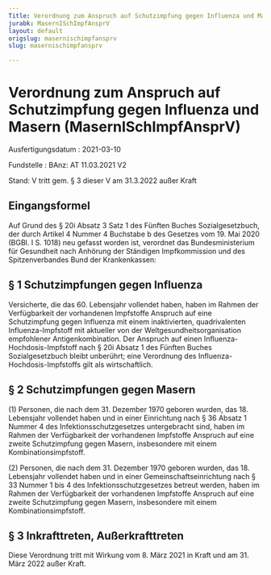 ```yaml
---
Title: Verordnung zum Anspruch auf Schutzimpfung gegen Influenza und Masern
jurabk: MasernISchImpfAnsprV
layout: default
origslug: masernischimpfansprv
slug: masernischimpfansprv

---
```


# Verordnung zum Anspruch auf Schutzimpfung gegen Influenza und Masern (MasernISchImpfAnsprV)

Ausfertigungsdatum
:   2021-03-10

Fundstelle
:   BAnz: AT 11.03.2021 V2

Stand: V tritt gem. § 3 dieser V am 31.3.2022 außer Kraft

## Eingangsformel

Auf Grund des § 20i Absatz 3 Satz 1 des Fünften Buches
Sozialgesetzbuch, der durch Artikel 4 Nummer 4 Buchstabe b des
Gesetzes vom 19. Mai 2020 (BGBl. I S. 1018) neu gefasst worden ist,
verordnet das Bundesministerium für Gesundheit nach Anhörung der
Ständigen Impfkommission und des Spitzenverbandes Bund der
Krankenkassen:


## § 1 Schutzimpfungen gegen Influenza

Versicherte, die das 60. Lebensjahr vollendet haben, haben im Rahmen
der Verfügbarkeit der vorhandenen Impfstoffe Anspruch auf eine
Schutzimpfung gegen Influenza mit einem inaktivierten, quadrivalenten
Influenza-Impfstoff mit aktueller von der Weltgesundheitsorganisation
empfohlener Antigenkombination. Der Anspruch auf einen Influenza-
Hochdosis-Impfstoff nach § 20i Absatz 1 des Fünften Buches
Sozialgesetzbuch bleibt unberührt; eine Verordnung des Influenza-
Hochdosis-Impfstoffs gilt als wirtschaftlich.


## § 2 Schutzimpfungen gegen Masern

(1) Personen, die nach dem 31. Dezember 1970 geboren wurden, das 18.
Lebensjahr vollendet haben und in einer Einrichtung nach § 36 Absatz 1
Nummer 4 des Infektionsschutzgesetzes untergebracht sind, haben im
Rahmen der Verfügbarkeit der vorhandenen Impfstoffe Anspruch auf eine
zweite Schutzimpfung gegen Masern, insbesondere mit einem
Kombinationsimpfstoff.

(2) Personen, die nach dem 31. Dezember 1970 geboren wurden, das 18.
Lebensjahr vollendet haben und in einer Gemeinschaftseinrichtung nach
§ 33 Nummer 1 bis 4 des Infektionsschutzgesetzes betreut werden, haben
im Rahmen der Verfügbarkeit der vorhandenen Impfstoffe Anspruch auf
eine zweite Schutzimpfung gegen Masern, insbesondere mit einem
Kombinationsimpfstoff.


## § 3 Inkrafttreten, Außerkrafttreten

Diese Verordnung tritt mit Wirkung vom 8. März 2021 in Kraft und am
31\. März 2022 außer Kraft.

